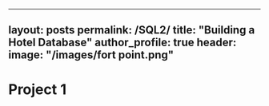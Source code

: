 
---
layout: posts
permalink: /SQL2/
title: "Building a Hotel Database"
author_profile: true
header:
  image: "/images/fort point.png"
---

# Project 1

